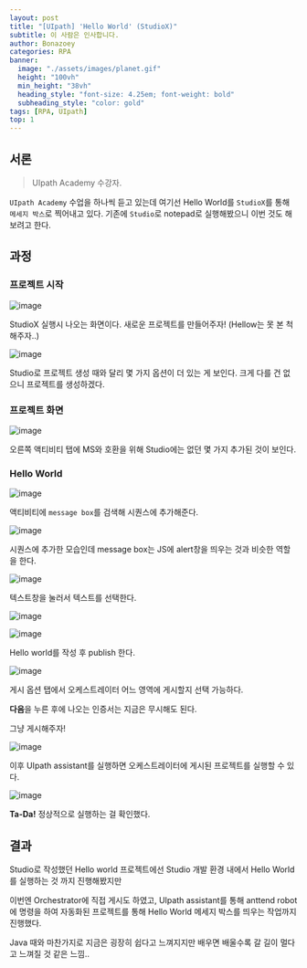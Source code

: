 ```yaml
---
layout: post
title: "[UIpath] 'Hello World' (StudioX)"
subtitle: 이 사람은 인사합니다.
author: Bonazoey
categories: RPA
banner:
  image: "./assets/images/planet.gif"
  height: "100vh"
  min_height: "38vh"
  heading_style: "font-size: 4.25em; font-weight: bold"
  subheading_style: "color: gold"
tags: [RPA, UIpath]
top: 1
---
```


## 서론

> UIpath Academy 수강자.

`UIpath Academy` 수업을 하나씩 듣고 있는데 여기선 Hello World를 `StudioX`를 통해 `메세지 박스`로 찍어내고 있다. 기존에 `Studio`로 notepad로 실행해봤으니 이번 것도 해보려고 한다.

## 과정

### 프로젝트 시작
![image](https://github.com/bonazoey/bonazoey.github.io/assets/142956374/0ccdb5e5-e5ce-4d5b-9133-b16b22e099cf)

StudioX 실행시 나오는 화면이다. 새로운 프로젝트를 만들어주자! (Hellow는 못 본 척 해주자..)

![image](https://github.com/bonazoey/bonazoey.github.io/assets/142956374/73b860a3-b91a-45d8-a914-3ebbb69a60bf)

Studio로 프로젝트 생성 때와 달리 몇 가지 옵션이 더 있는 게 보인다. 크게 다를 건 없으니 프로젝트를 생성하겠다.

### 프로젝트 화면

![image](https://github.com/bonazoey/bonazoey.github.io/assets/142956374/701b53a5-feda-4d5e-b265-8d0fcc80a9ab)

오른쪽 액티비티 탭에 MS와 호환을 위해 Studio에는 없던 몇 가지 추가된 것이 보인다.

### Hello World

![image](https://github.com/bonazoey/bonazoey.github.io/assets/142956374/80f2abbc-0933-4126-95f2-6b5a8f6f88c2)

액티비티에 `message box`를 검색해 시퀀스에 추가해준다.

![image](https://github.com/bonazoey/bonazoey.github.io/assets/142956374/ef839fc7-7173-41d9-8be2-130d70fddb93)

시퀀스에 추가한 모습인데 message box는 JS에 alert창을 띄우는 것과 비슷한 역할을 한다.

![image](https://github.com/bonazoey/bonazoey.github.io/assets/142956374/d3091273-43b7-48de-a033-f219f8de7f49)

텍스트창을 눌러서 텍스트를 선택한다.

![image](https://github.com/bonazoey/bonazoey.github.io/assets/142956374/43c5e95f-67e1-4d43-91a4-0db8663f8cd5)

![image](https://github.com/bonazoey/bonazoey.github.io/assets/142956374/ee83986c-da5e-497c-8349-22bc9acd6a70)

Hello world를 작성 후 publish 한다.

![image](https://github.com/bonazoey/bonazoey.github.io/assets/142956374/ef39b085-4a46-40b3-8445-64332719bf7c)

게시 옵션 탭에서 오케스트레이터 어느 영역에 게시할지 선택 가능하다.

**다음**을 누른 후에 나오는 인증서는 지금은 무시해도 된다.

그냥 게시해주자!

![image](https://github.com/bonazoey/bonazoey.github.io/assets/142956374/67049f7a-4e4b-453f-856b-7ff86b5c950d)

이후 UIpath assistant를 실행하면 오케스트레이터에 게시된 프로젝트를 실행할 수 있다.

![image](https://github.com/bonazoey/bonazoey.github.io/assets/142956374/49190c6b-c975-4c30-844f-b19f90c3c5b6)

**Ta-Da!** 정상적으로 실행하는 걸 확인했다.

## 결과

Studio로 작성했던 Hello world 프로젝트에선 Studio 개발 환경 내에서 Hello World를 실행하는 것 까지 진행해봤지만

이번엔 Orchestrator에 직접 게시도 하였고, UIpath assistant를 통해 anttend robot에 명령을 하여 자동화된 프로젝트를 통해 Hello World 메세지 박스를 띄우는 작업까지 진행했다.

Java 때와 마찬가지로 지금은 굉장히 쉽다고 느껴지지만 배우면 배울수록 갈 길이 멀다고 느껴질 것 같은 느낌..
